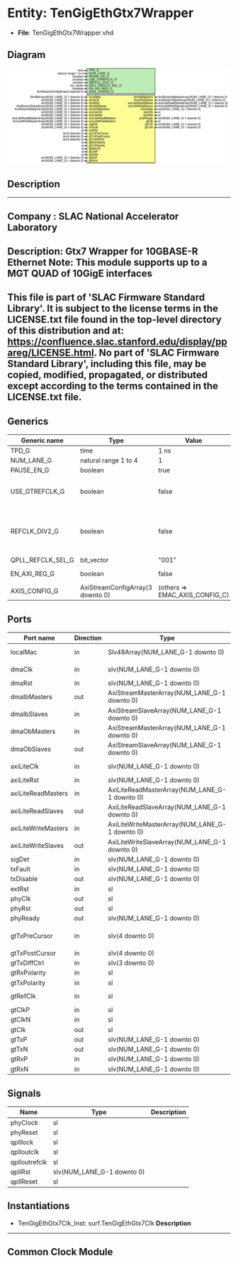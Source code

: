 # Entity: TenGigEthGtx7Wrapper

- **File**: TenGigEthGtx7Wrapper.vhd
## Diagram

![Diagram](TenGigEthGtx7Wrapper.svg "Diagram")
## Description

-----------------------------------------------------------------------------
 Company    : SLAC National Accelerator Laboratory
-----------------------------------------------------------------------------
 Description: Gtx7 Wrapper for 10GBASE-R Ethernet
 Note: This module supports up to a MGT QUAD of 10GigE interfaces
-----------------------------------------------------------------------------
 This file is part of 'SLAC Firmware Standard Library'.
 It is subject to the license terms in the LICENSE.txt file found in the
 top-level directory of this distribution and at:
    https://confluence.slac.stanford.edu/display/ppareg/LICENSE.html.
 No part of 'SLAC Firmware Standard Library', including this file,
 may be copied, modified, propagated, or distributed except according to
 the terms contained in the LICENSE.txt file.
-----------------------------------------------------------------------------
## Generics

| Generic name      | Type                             | Value                          | Description                                                 |
| ----------------- | -------------------------------- | ------------------------------ | ----------------------------------------------------------- |
| TPD_G             | time                             | 1 ns                           |                                                             |
| NUM_LANE_G        | natural range 1 to 4             | 1                              |                                                             |
| PAUSE_EN_G        | boolean                          | true                           |                                                             |
| USE_GTREFCLK_G    | boolean                          | false                          |   FALSE: gtClkP/N,  TRUE: gtRefClk                          |
| REFCLK_DIV2_G     | boolean                          | false                          |   FALSE: gtClkP/N = 156.25 MHz,  TRUE: gtClkP/N = 312.5 MHz |
| QPLL_REFCLK_SEL_G | bit_vector                       | "001"                          |                                                             |
| EN_AXI_REG_G      | boolean                          | false                          | AXI-Lite Configurations                                     |
| AXIS_CONFIG_G     | AxiStreamConfigArray(3 downto 0) | (others => EMAC_AXIS_CONFIG_C) | AXI Streaming Configurations                                |
## Ports

| Port name           | Direction | Type                                           | Description                 |
| ------------------- | --------- | ---------------------------------------------- | --------------------------- |
| localMac            | in        | Slv48Array(NUM_LANE_G-1 downto 0)              | Local Configurations        |
| dmaClk              | in        | slv(NUM_LANE_G-1 downto 0)                     | Streaming DMA Interface     |
| dmaRst              | in        | slv(NUM_LANE_G-1 downto 0)                     |                             |
| dmaIbMasters        | out       | AxiStreamMasterArray(NUM_LANE_G-1 downto 0)    |                             |
| dmaIbSlaves         | in        | AxiStreamSlaveArray(NUM_LANE_G-1 downto 0)     |                             |
| dmaObMasters        | in        | AxiStreamMasterArray(NUM_LANE_G-1 downto 0)    |                             |
| dmaObSlaves         | out       | AxiStreamSlaveArray(NUM_LANE_G-1 downto 0)     |                             |
| axiLiteClk          | in        | slv(NUM_LANE_G-1 downto 0)                     | Slave AXI-Lite Interface    |
| axiLiteRst          | in        | slv(NUM_LANE_G-1 downto 0)                     |                             |
| axiLiteReadMasters  | in        | AxiLiteReadMasterArray(NUM_LANE_G-1 downto 0)  |                             |
| axiLiteReadSlaves   | out       | AxiLiteReadSlaveArray(NUM_LANE_G-1 downto 0)   |                             |
| axiLiteWriteMasters | in        | AxiLiteWriteMasterArray(NUM_LANE_G-1 downto 0) |                             |
| axiLiteWriteSlaves  | out       | AxiLiteWriteSlaveArray(NUM_LANE_G-1 downto 0)  |                             |
| sigDet              | in        | slv(NUM_LANE_G-1 downto 0)                     | SFP+ Ports                  |
| txFault             | in        | slv(NUM_LANE_G-1 downto 0)                     |                             |
| txDisable           | out       | slv(NUM_LANE_G-1 downto 0)                     |                             |
| extRst              | in        | sl                                             | Misc. Signals               |
| phyClk              | out       | sl                                             |                             |
| phyRst              | out       | sl                                             |                             |
| phyReady            | out       | slv(NUM_LANE_G-1 downto 0)                     |                             |
| gtTxPreCursor       | in        | slv(4 downto 0)                                | Transceiver Debug Interface |
| gtTxPostCursor      | in        | slv(4 downto 0)                                |                             |
| gtTxDiffCtrl        | in        | slv(3 downto 0)                                |                             |
| gtRxPolarity        | in        | sl                                             |                             |
| gtTxPolarity        | in        | sl                                             |                             |
| gtRefClk            | in        | sl                                             |  156.25 MHz only            |
| gtClkP              | in        | sl                                             |                             |
| gtClkN              | in        | sl                                             |                             |
| gtClk               | out       | sl                                             |                             |
| gtTxP               | out       | slv(NUM_LANE_G-1 downto 0)                     | MGT Ports                   |
| gtTxN               | out       | slv(NUM_LANE_G-1 downto 0)                     |                             |
| gtRxP               | in        | slv(NUM_LANE_G-1 downto 0)                     |                             |
| gtRxN               | in        | slv(NUM_LANE_G-1 downto 0)                     |                             |
## Signals

| Name          | Type                       | Description |
| ------------- | -------------------------- | ----------- |
| phyClock      | sl                         |             |
| phyReset      | sl                         |             |
| qplllock      | sl                         |             |
| qplloutclk    | sl                         |             |
| qplloutrefclk | sl                         |             |
| qpllRst       | slv(NUM_LANE_G-1 downto 0) |             |
| qpllReset     | sl                         |             |
## Instantiations

- TenGigEthGtx7Clk_Inst: surf.TenGigEthGtx7Clk
**Description**
--------------------
 Common Clock Module
--------------------

